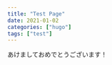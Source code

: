 ```yaml
---
title: "Test Page"
date: 2021-01-02
categories: ["hugo"]
tags: ["test"]
---
```



あけましておめでとうございます！

